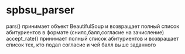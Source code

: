 # spbsu_parser
pars() принимает объект BeautifulSoup и возвращает полный список абитуриентов в формате (снилс,балл,согласие на зачисление)
accept_rate() принимает полный список абитуриентов и возвращает список тех, кто подал согласие и чей балл выше заданного

